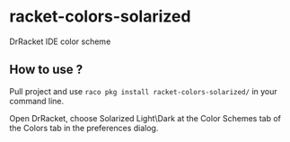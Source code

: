 # racket-colors-solarized

DrRacket IDE color scheme

## How to use ?

Pull project and use 
`raco pkg install racket-colors-solarized/`
in your command line.

Open DrRacket, choose Solarized Light\Dark at the Color Schemes tab of the Colors tab in the preferences dialog.